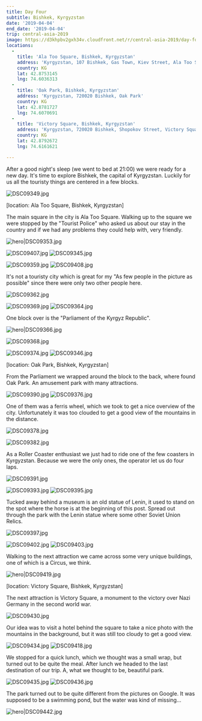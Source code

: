 ```yaml
---
title: Day Four
subtitle: Bishkek, Kyrgyzstan
date: '2019-04-04'
end_date: '2019-04-04'
trip: central-asia-2019
image: https://d3khpbv2gxh34v.cloudfront.net/r/central-asia-2019/day-four/DSC09366.jpg
locations:
  -
    title: 'Ala Too Square, Bishkek, Kyrgyzstan'
    address: 'Kyrgyzstan, 107 Bishkek, Gas Town, Kiev Street, Ala Too Square'
    country: KG
    lat: 42.8753145
    lng: 74.6036313
  -
    title: 'Oak Park, Bishkek, Kyrgyzstan'
    address: 'Kyrgyzstan, 720020 Bishkek, Oak Park'
    country: KG
    lat: 42.8781727
    lng: 74.6070691
  -
    title: 'Victory Square, Bishkek, Kyrgyzstan'
    address: 'Kyrgyzstan, 720020 Bishkek, Shopokov Street, Victory Square'
    country: KG
    lat: 42.8792672
    lng: 74.6161621

---
```


After a good night's sleep (we went to bed at 21:00) we were ready for a new day. It's time to explore Bishkek, the capital of Kyrgyzstan. Luckily for us all the touristy things are centered in a few blocks.

![DSC09349.jpg](https://d3khpbv2gxh34v.cloudfront.net/r/central-asia-2019/day-four/DSC09349.jpg "1.5")

[location: Ala Too Square, Bishkek, Kyrgyzstan]

The main square in the city is Ala Too Square. Walking up to the square we were stopped by the "Tourist Police" who asked us about our stay in the country and if we had any problems they could help with, very friendly.

![hero|DSC09353.jpg](https://d3khpbv2gxh34v.cloudfront.net/r/central-asia-2019/day-four/DSC09353.jpg "1.5")

![DSC09407.jpg](https://d3khpbv2gxh34v.cloudfront.net/r/central-asia-2019/day-four/DSC09407.jpg "1.5")
![DSC09345.jpg](https://d3khpbv2gxh34v.cloudfront.net/r/central-asia-2019/day-four/DSC09345.jpg "1.5")


![DSC09359.jpg](https://d3khpbv2gxh34v.cloudfront.net/r/central-asia-2019/day-four/DSC09359.jpg "0.667")
![DSC09408.jpg](https://d3khpbv2gxh34v.cloudfront.net/r/central-asia-2019/day-four/DSC09408.jpg "1.5")

It's not a touristy city which is great for my "As few people in the picture as possible" since there were only two other people here.

![DSC09362.jpg](https://d3khpbv2gxh34v.cloudfront.net/r/central-asia-2019/day-four/DSC09362.jpg "1.5")


![DSC09369.jpg](https://d3khpbv2gxh34v.cloudfront.net/r/central-asia-2019/day-four/DSC09369.jpg "1.5")
![DSC09364.jpg](https://d3khpbv2gxh34v.cloudfront.net/r/central-asia-2019/day-four/DSC09364.jpg "1.5")

One block over is the "Parliament of the Kyrgyz Republic".

![hero|DSC09366.jpg](https://d3khpbv2gxh34v.cloudfront.net/r/central-asia-2019/day-four/DSC09366.jpg "1.5")


![DSC09368.jpg](https://d3khpbv2gxh34v.cloudfront.net/r/central-asia-2019/day-four/DSC09368.jpg "1.5")

![DSC09374.jpg](https://d3khpbv2gxh34v.cloudfront.net/r/central-asia-2019/day-four/DSC09374.jpg "0.667")
![DSC09346.jpg](https://d3khpbv2gxh34v.cloudfront.net/r/central-asia-2019/day-four/DSC09346.jpg "1.5")

[location: Oak Park, Bishkek, Kyrgyzstan]

From the Parliament we wrapped around the block to the back, where found Oak Park. An amusement park with many attractions.

![DSC09390.jpg](https://d3khpbv2gxh34v.cloudfront.net/r/central-asia-2019/day-four/DSC09390.jpg "1.5")
![DSC09376.jpg](https://d3khpbv2gxh34v.cloudfront.net/r/central-asia-2019/day-four/DSC09376.jpg "0.667")

One of them was a ferris wheel, which we took to get a nice overview of the city. Unfortunately it was too clouded to get a good view of the mountains in the distance.

![DSC09378.jpg](https://d3khpbv2gxh34v.cloudfront.net/r/central-asia-2019/day-four/DSC09378.jpg "1.5")

![DSC09382.jpg](https://d3khpbv2gxh34v.cloudfront.net/r/central-asia-2019/day-four/DSC09382.jpg "1.5")

As a Roller Coaster enthusiast we just had to ride one of the few coasters in Kyrgyzstan. Because we were the only ones, the operator let us do four laps.

![DSC09391.jpg](https://d3khpbv2gxh34v.cloudfront.net/r/central-asia-2019/day-four/DSC09391.jpg "1.5")

![DSC09393.jpg](https://d3khpbv2gxh34v.cloudfront.net/r/central-asia-2019/day-four/DSC09393.jpg "1.5")
![DSC09395.jpg](https://d3khpbv2gxh34v.cloudfront.net/r/central-asia-2019/day-four/DSC09395.jpg "1.5")

Tucked away behind a museum is an old statue of Lenin, it used to stand on the spot where the horse is at the beginning of this post. Spread out through the park with the Lenin statue where some other Soviet Union Relics.

![DSC09397.jpg](https://d3khpbv2gxh34v.cloudfront.net/r/central-asia-2019/day-four/DSC09397.jpg "1.5")

![DSC09402.jpg](https://d3khpbv2gxh34v.cloudfront.net/r/central-asia-2019/day-four/DSC09402.jpg "1.5")
![DSC09403.jpg](https://d3khpbv2gxh34v.cloudfront.net/r/central-asia-2019/day-four/DSC09403.jpg "1.5")

Walking to the next attraction we came across some very unique buildings, one of which is a Circus, we think.

![hero|DSC09419.jpg](https://d3khpbv2gxh34v.cloudfront.net/r/central-asia-2019/day-four/DSC09419.jpg "1.5")

[location: Victory Square, Bishkek, Kyrgyzstan]

The next attraction is Victory Square, a monument to the victory over Nazi Germany in the second world war.

![DSC09430.jpg](https://d3khpbv2gxh34v.cloudfront.net/r/central-asia-2019/day-four/DSC09430.jpg "1.5")

Our idea was to visit a hotel behind the square to take a nice photo with the mountains in the background, but it was still too cloudy to get a good view.

![DSC09434.jpg](https://d3khpbv2gxh34v.cloudfront.net/r/central-asia-2019/day-four/DSC09434.jpg "1.5")
![DSC09418.jpg](https://d3khpbv2gxh34v.cloudfront.net/r/central-asia-2019/day-four/DSC09418.jpg "0.667")

We stopped for a quick lunch, which we thought was a small wrap, but turned out to be quite the meal. After lunch we headed to the last destination of our trip. A, what we thought to be, beautiful park.

![DSC09435.jpg](https://d3khpbv2gxh34v.cloudfront.net/r/central-asia-2019/day-four/DSC09435.jpg "1.5")
![DSC09436.jpg](https://d3khpbv2gxh34v.cloudfront.net/r/central-asia-2019/day-four/DSC09436.jpg "1.5")

The park turned out to be quite different from the pictures on Google. It was supposed to be a swimming pond, but the water was kind of missing...

![hero|DSC09442.jpg](https://d3khpbv2gxh34v.cloudfront.net/r/central-asia-2019/day-four/DSC09442.jpg "1.5")
